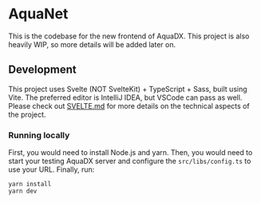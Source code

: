 # AquaNet

This is the codebase for the new frontend of AquaDX.
This project is also heavily WIP, so more details will be added later on.

## Development

This project uses Svelte (NOT SvelteKit) + TypeScript + Sass, built using Vite.
The preferred editor is IntelliJ IDEA, but VSCode can pass as well.
Please check out [SVELTE.md](SVELTE.md) for more details on the technical aspects of the project.

### Running locally

First, you would need to install Node.js and yarn.
Then, you would need to start your testing AquaDX server and configure the `src/libs/config.ts` to use your URL.
Finally, run:

```shell
yarn install
yarn dev
```
